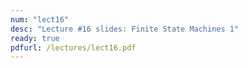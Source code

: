```yaml
---
num: "lect16"
desc: "Lecture #16 slides: Finite State Machines 1"
ready: true
pdfurl: /lectures/lect16.pdf
---
```

